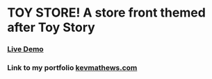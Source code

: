# TOY STORE!  A store front themed after Toy Story

### [Live Demo](https://toystore-km.herokuapp.com/)

### Link to my portfolio [kevmathews.com](https://kevmathews.com/) 